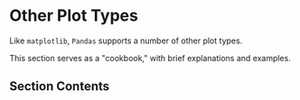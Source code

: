 # Other Plot Types

Like `matplotlib`, `Pandas` supports a number of other plot types.

This section serves as a "cookbook," with brief explanations and examples.

## Section Contents

```{tableofcontents}
```